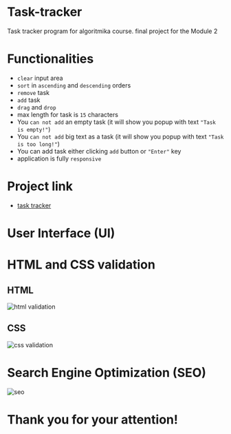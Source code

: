 # Task-tracker
Task tracker program for algoritmika course. final project for the Module 2

# Functionalities
- ```clear``` input area
- ```sort``` in ```ascending``` and ```descending``` orders
- ```remove``` task
- ```add``` task
- ```drag``` and ```drop```
- max length for task is ```15``` characters
- You ```can not add``` an empty task (it will show you popup with text ```"Task is empty!"```)
- You ```can not add``` big text as a task (it will show you popup with text ```"Task is too long!"```)
- You can add task either clicking ```add``` button or ```"Enter"``` key
- application is fully ```responsive```


# Project link
- [task tracker](https://eltacshikhsaidov.github.io/task-tracker/)

# User Interface (UI)





# HTML and CSS validation
## HTML
<img src="#" alt="html validation">

## CSS
<img src="#" alt="css validation">

# Search Engine Optimization (SEO)
<img src="#" alt="seo">

# Thank you for your attention!



